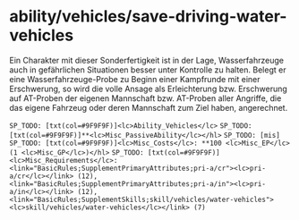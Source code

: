 # ability/vehicles/save-driving-water-vehicles

Ein Charakter mit dieser Sonderfertigkeit ist in der Lage, Wasserfahrzeuge auch in gefährlichen Situationen besser unter Kontrolle zu halten. Belegt er eine Wasserfahrzeuge-Probe zu Beginn einer Kampfrunde mit einer Erschwerung, so wird die volle Ansage als Erleichterung bzw. Erschwerung auf AT-Proben der eigenen Mannschaft bzw. AT-Proben aller Angriffe, die das eigene Fahrzeug oder deren Mannschaft zum Ziel haben, angerechnet.

`SP_TODO: [txt(col=#9F9F9F)]<lc>Ability_Vehicles</lc>`
`SP_TODO: [txt(col=#9F9F9F)]**<lc>Misc_PassiveAbility</lc></hl>`
`SP_TODO: [mis]`
`SP_TODO: [txt(col=#9F9F9F)]<lc>Misc_Costs</lc>: **100 <lc>Misc_EP</lc> (1 <lc>Misc_GP</lc>)</hl>`
`SP_TODO: [txt(col=#9F9F9F)]<lc>Misc_Requirements</lc>: <link="BasicRules;SupplementPrimaryAttributes;pri-a/cr"><lc>pri-a/cr</lc></link> (12), <link="BasicRules;SupplementPrimaryAttributes;pri-a/in"><lc>pri-a/in</lc></link> (12), <link="BasicRules;SupplementSkills;skill/vehicles/water-vehicles"><lc>skill/vehicles/water-vehicles</lc></link> (7)`